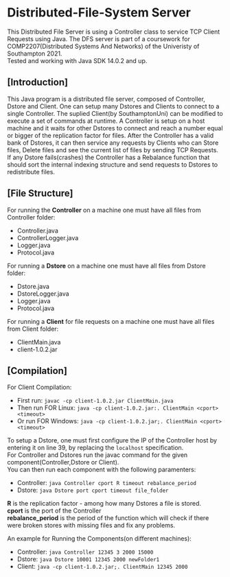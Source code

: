 # Distributed-File-System Server
This Distributed File Server is using a Controller class to service TCP Client Requests using Java. The DFS server is part of a coursework for COMP2207(Distributed Systems And Networks) of the Univeristy of Southampton 2021.<br>
Tested and working with Java SDK 14.0.2 and up.<br>


## [Introduction]
This Java program is a distributed file server, composed of Controller, Dstore and Client. One can setup many Dstores and Clients to connect to a single Controller. The suplied Client(by SouthamptonUni) can be modified to execute a set of commands at runtime. A Controller is setup on a host machine and it waits for other Dstores to connect and reach a number equal or bigger of the replication factor for files. After the Controller has a valid bank of Dstores, it can then service any requests by Clients who can Store files, Delete files and see the current list of files by sending TCP Requests. If any Dstore fails(crashes) the Controller has a Rebalance function that should sort the internal indexing structure and send requests to Dstores to redistribute files.

## [File Structure]

For running the **Controller** on a machine one must have all files from Controller folder:
  * Controller.java
  * ControllerLogger.java
  * Logger.java
  * Protocol.java

For running a **Dstore** on a machine one must have all files from Dstore folder:
  * Dstore.java
  * DstoreLogger.java
  * Logger.java
  * Protocol.java

For running a **Client** for file requests on a machine one must have all files from Client folder:
  * ClientMain.java 
  * client-1.0.2.jar

## [Compilation]
For Client Compilation:
  * First run: `javac -cp client-1.0.2.jar ClientMain.java`<br>
  * Then run FOR Linux: `java -cp client-1.0.2.jar:. ClientMain <cport> <timeout>`<br>
  * Or run FOR Windows: `java -cp client-1.0.2.jar;. ClientMain <cport> <timeout>`<br>

To setup a Dstore, one must first configure the IP of the Controller host by entering it on line 39, by replacing the `localhost` specification.<br>
For Controller and Dstores run the javac command for the given component(Controller,Dstore or Client).<br>
You can then run each component with the following paramenters:<br>
  * Controller: `java Controller cport R timeout rebalance_period`<br>
  * Dstore:  `java Dstore port cport timeout file_folder`<br>


<b>R</b> is the replication factor - among how many Dstores a file is stored. <br>
<b>cport</b> is the port of the Controller<br>
<b>rebalance_period</b> is the period of the function which will check if there were broken stores with missing files and fix any problems.<br>

An example for Running the Components(on different machines):
  * Controller: `java Controller 12345 3 2000 15000`<br>
  * Dstore:  `java Dstore 10001 12345 2000 newFolder1`<br>
  * Client:  `java -cp client-1.0.2.jar;. ClientMain 12345 2000`<br>

